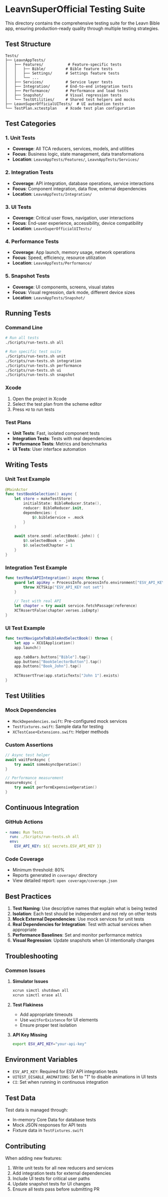 # LeavnSuperOfficial Testing Suite

This directory contains the comprehensive testing suite for the Leavn Bible app, ensuring production-ready quality through multiple testing strategies.

## Test Structure

```
Tests/
├── LeavnAppTests/
│   ├── Features/           # Feature-specific tests
│   │   ├── Bible/         # Bible feature tests
│   │   ├── Settings/      # Settings feature tests
│   │   └── ...
│   ├── Services/          # Service layer tests
│   ├── Integration/       # End-to-end integration tests
│   ├── Performance/       # Performance and load tests
│   ├── Snapshot/          # Visual regression tests
│   └── TestUtilities/     # Shared test helpers and mocks
├── LeavnSuperOfficialUITests/  # UI automation tests
└── TestPlan.xctestplan    # Xcode test plan configuration
```

## Test Categories

### 1. Unit Tests
- **Coverage**: All TCA reducers, services, models, and utilities
- **Focus**: Business logic, state management, data transformations
- **Location**: `LeavnAppTests/Features/`, `LeavnAppTests/Services/`

### 2. Integration Tests
- **Coverage**: API integration, database operations, service interactions
- **Focus**: Component integration, data flow, external dependencies
- **Location**: `LeavnAppTests/Integration/`

### 3. UI Tests
- **Coverage**: Critical user flows, navigation, user interactions
- **Focus**: End-user experience, accessibility, device compatibility
- **Location**: `LeavnSuperOfficialUITests/`

### 4. Performance Tests
- **Coverage**: App launch, memory usage, network operations
- **Focus**: Speed, efficiency, resource utilization
- **Location**: `LeavnAppTests/Performance/`

### 5. Snapshot Tests
- **Coverage**: UI components, screens, visual states
- **Focus**: Visual regression, dark mode, different device sizes
- **Location**: `LeavnAppTests/Snapshot/`

## Running Tests

### Command Line

```bash
# Run all tests
./Scripts/run-tests.sh all

# Run specific test suite
./Scripts/run-tests.sh unit
./Scripts/run-tests.sh integration
./Scripts/run-tests.sh performance
./Scripts/run-tests.sh ui
./Scripts/run-tests.sh snapshot
```

### Xcode

1. Open the project in Xcode
2. Select the test plan from the scheme editor
3. Press `⌘U` to run tests

### Test Plans

- **Unit Tests**: Fast, isolated component tests
- **Integration Tests**: Tests with real dependencies
- **Performance Tests**: Metrics and benchmarks
- **UI Tests**: User interface automation

## Writing Tests

### Unit Test Example

```swift
@MainActor
func testBookSelection() async {
    let store = makeTestStore(
        initialState: BibleReducer.State(),
        reducer: BibleReducer.init,
        dependencies: {
            $0.bibleService = .mock
        }
    )
    
    await store.send(.selectBook(.john)) {
        $0.selectedBook = .john
        $0.selectedChapter = 1
    }
}
```

### Integration Test Example

```swift
func testRealAPIIntegration() async throws {
    guard let apiKey = ProcessInfo.processInfo.environment["ESV_API_KEY"] else {
        throw XCTSkip("ESV_API_KEY not set")
    }
    
    // Test with real API
    let chapter = try await service.fetchPassage(reference)
    XCTAssertFalse(chapter.verses.isEmpty)
}
```

### UI Test Example

```swift
func testNavigateToBibleAndSelectBook() throws {
    let app = XCUIApplication()
    app.launch()
    
    app.tabBars.buttons["Bible"].tap()
    app.buttons["BookSelectorButton"].tap()
    app.buttons["Book_John"].tap()
    
    XCTAssertTrue(app.staticTexts["John 1"].exists)
}
```

## Test Utilities

### Mock Dependencies
- `MockDependencies.swift`: Pre-configured mock services
- `TestFixtures.swift`: Sample data for testing
- `XCTestCase+Extensions.swift`: Helper methods

### Custom Assertions
```swift
// Async test helper
await waitForAsync {
    try await someAsyncOperation()
}

// Performance measurement
measureAsync {
    try await performExpensiveOperation()
}
```

## Continuous Integration

### GitHub Actions
```yaml
- name: Run Tests
  run: ./Scripts/run-tests.sh all
  env:
    ESV_API_KEY: ${{ secrets.ESV_API_KEY }}
```

### Code Coverage
- Minimum threshold: 80%
- Reports generated in `coverage/` directory
- View detailed report: `open coverage/coverage.json`

## Best Practices

1. **Test Naming**: Use descriptive names that explain what is being tested
2. **Isolation**: Each test should be independent and not rely on other tests
3. **Mock External Dependencies**: Use mock services for unit tests
4. **Real Dependencies for Integration**: Test with actual services when appropriate
5. **Performance Baselines**: Set and monitor performance metrics
6. **Visual Regression**: Update snapshots when UI intentionally changes

## Troubleshooting

### Common Issues

1. **Simulator Issues**
   ```bash
   xcrun simctl shutdown all
   xcrun simctl erase all
   ```

2. **Test Flakiness**
   - Add appropriate timeouts
   - Use `waitForExistence` for UI elements
   - Ensure proper test isolation

3. **API Key Missing**
   ```bash
   export ESV_API_KEY="your-api-key"
   ```

## Environment Variables

- `ESV_API_KEY`: Required for ESV API integration tests
- `UITEST_DISABLE_ANIMATIONS`: Set to "1" to disable animations in UI tests
- `CI`: Set when running in continuous integration

## Test Data

Test data is managed through:
- In-memory Core Data for database tests
- Mock JSON responses for API tests
- Fixture data in `TestFixtures.swift`

## Contributing

When adding new features:
1. Write unit tests for all new reducers and services
2. Add integration tests for external dependencies
3. Include UI tests for critical user paths
4. Update snapshot tests for UI changes
5. Ensure all tests pass before submitting PR